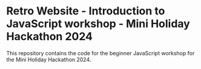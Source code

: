 # Retro Website - Introduction to JavaScript workshop - Mini Holiday Hackathon 2024
This repository contains the code for the beginner JavaScript workshop for the Mini Holiday Hackathon 2024.
